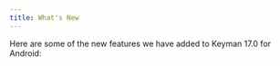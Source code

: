 ```yaml
---
title: What's New
---
```

Here are some of the new features we have added to Keyman 17.0 for Android:

